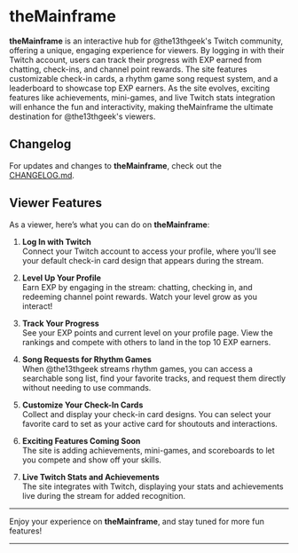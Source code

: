 # theMainframe

**theMainframe** is an interactive hub for @the13thgeek's Twitch community, offering a unique, engaging experience for viewers. By logging in with their Twitch account, users can track their progress with EXP earned from chatting, check-ins, and channel point rewards. The site features customizable check-in cards, a rhythm game song request system, and a leaderboard to showcase top EXP earners. As the site evolves, exciting features like achievements, mini-games, and live Twitch stats integration will enhance the fun and interactivity, making theMainframe the ultimate destination for @the13thgeek's viewers.

## Changelog

For updates and changes to **theMainframe**, check out the [CHANGELOG.md](./CHANGELOG.md).

## Viewer Features

As a viewer, here’s what you can do on **theMainframe**:

1. **Log In with Twitch**  
   Connect your Twitch account to access your profile, where you'll see your default check-in card design that appears during the stream.

2. **Level Up Your Profile**  
   Earn EXP by engaging in the stream: chatting, checking in, and redeeming channel point rewards. Watch your level grow as you interact!

3. **Track Your Progress**  
   See your EXP points and current level on your profile page. View the rankings and compete with others to land in the top 10 EXP earners.

4. **Song Requests for Rhythm Games**  
   When @the13thgeek streams rhythm games, you can access a searchable song list, find your favorite tracks, and request them directly without needing to use commands.

5. **Customize Your Check-In Cards**  
   Collect and display your check-in card designs. You can select your favorite card to set as your active card for shoutouts and interactions.

6. **Exciting Features Coming Soon**  
   The site is adding achievements, mini-games, and scoreboards to let you compete and show off your skills.

7. **Live Twitch Stats and Achievements**  
   The site integrates with Twitch, displaying your stats and achievements live during the stream for added recognition.

---
Enjoy your experience on **theMainframe**, and stay tuned for more fun features!

---
